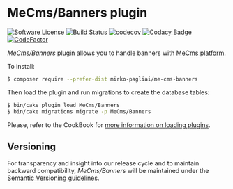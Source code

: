 # MeCms/Banners plugin

[![Software License](https://img.shields.io/badge/license-MIT-brightgreen.svg?style=flat-square)](LICENSE.txt)
[![Build Status](https://api.travis-ci.com/mirko-pagliai/me-cms-banners.svg?branch=master)](https://travis-ci.com/mirko-pagliai/me-cms-banners)
[![codecov](https://codecov.io/gh/mirko-pagliai/me-cms-banners/branch/master/graph/badge.svg?token=2G1HR8CVWG)](https://codecov.io/gh/mirko-pagliai/me-cms-banners)
[![Codacy Badge](https://app.codacy.com/project/badge/Grade/8ede1aceb5cc47ec8b3c6fb23cbaee72)](https://www.codacy.com/gh/mirko-pagliai/me-cms-banners/dashboard?utm_source=github.com&amp;utm_medium=referral&amp;utm_content=mirko-pagliai/me-cms-banners&amp;utm_campaign=Badge_Grade)
[![CodeFactor](https://www.codefactor.io/repository/github/mirko-pagliai/me-cms-banners/badge)](https://www.codefactor.io/repository/github/mirko-pagliai/me-cms-banners)

*MeCms/Banners* plugin allows you to handle banners with [MeCms platform](//github.com/mirko-pagliai/cakephp-for-mecms).

To install:
```bash
$ composer require --prefer-dist mirko-pagliai/me-cms-banners
```

Then load the plugin and run migrations to create the database tables:
```bash
$ bin/cake plugin load MeCms/Banners
$ bin/cake migrations migrate -p MeCms/Banners
```


Please, refer to the CookBook for [more information on loading plugins](https://book.cakephp.org/4/en/plugins.html#loading-a-plugin).

## Versioning
For transparency and insight into our release cycle and to maintain backward compatibility, *MeCms/Banners* will be maintained under the
[Semantic Versioning guidelines](http://semver.org).
